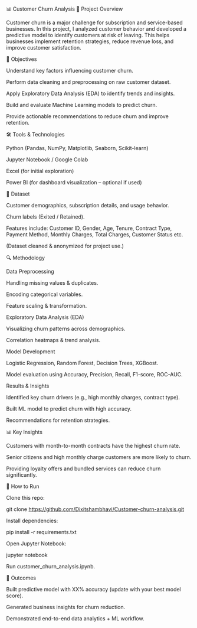 📊 Customer Churn Analysis
📌 Project Overview

Customer churn is a major challenge for subscription and service-based businesses. In this project, I analyzed customer behavior and developed a predictive model to identify customers at risk of leaving. This helps businesses implement retention strategies, reduce revenue loss, and improve customer satisfaction.

🎯 Objectives

Understand key factors influencing customer churn.

Perform data cleaning and preprocessing on raw customer dataset.

Apply Exploratory Data Analysis (EDA) to identify trends and insights.

Build and evaluate Machine Learning models to predict churn.

Provide actionable recommendations to reduce churn and improve retention.

🛠️ Tools & Technologies

Python (Pandas, NumPy, Matplotlib, Seaborn, Scikit-learn)

Jupyter Notebook / Google Colab

Excel (for initial exploration)

Power BI (for dashboard visualization – optional if used)

📂 Dataset

Customer demographics, subscription details, and usage behavior.

Churn labels (Exited / Retained).

Features include: Customer ID, Gender, Age, Tenure, Contract Type, Payment Method, Monthly Charges, Total Charges, Customer Status etc.

(Dataset cleaned & anonymized for project use.)

🔍 Methodology

Data Preprocessing

Handling missing values & duplicates.

Encoding categorical variables.

Feature scaling & transformation.

Exploratory Data Analysis (EDA)

Visualizing churn patterns across demographics.

Correlation heatmaps & trend analysis.

Model Development

Logistic Regression, Random Forest, Decision Trees, XGBoost.

Model evaluation using Accuracy, Precision, Recall, F1-score, ROC-AUC.

Results & Insights

Identified key churn drivers (e.g., high monthly charges, contract type).

Built ML model to predict churn with high accuracy.

Recommendations for retention strategies.

📊 Key Insights

Customers with month-to-month contracts have the highest churn rate.

Senior citizens and high monthly charge customers are more likely to churn.

Providing loyalty offers and bundled services can reduce churn significantly.

🚀 How to Run

Clone this repo:

git clone https://github.com/Dixitshambhavi/Customer-churn-analysis.git


Install dependencies:

pip install -r requirements.txt


Open Jupyter Notebook:

jupyter notebook


Run customer_churn_analysis.ipynb.

📌 Outcomes

Built predictive model with XX% accuracy (update with your best model score).

Generated business insights for churn reduction.

Demonstrated end-to-end data analytics + ML workflow.

